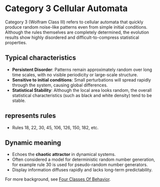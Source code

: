 # Category 3 Cellular Automata

Category 3 (Wolfram Class III) refers to cellular automata that quickly produce random noise-like patterns even from simple initial conditions. Although the rules themselves are completely determined, the evolution results show highly disordered and difficult-to-compress statistical properties.

## Typical characteristics

- **Persistent Disorder**: Patterns remain approximately random over long time scales, with no visible periodicity or large-scale structure.
- **Sensitive to initial conditions**: Small perturbations will spread rapidly through the system, causing global differences.
- **Statistical Stability**: Although the local area looks random, the overall statistical characteristics (such as black and white density) tend to be stable.

## represents rules

- Rules 18, 22, 30, 45, 106, 126, 150, 182, etc.

## Dynamic meaning

- Echoes the **chaotic attractor** in dynamical systems.
- Often considered a model for deterministic random number generation, for example rule 30 is used for pseudo-random number generators.
- Display information diffuses rapidly and lacks long-term predictability.

For more background, see [Four Classes Of Behavior](annotation:four-classes-of-behavior).